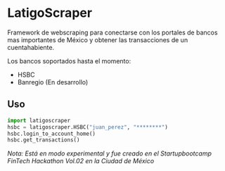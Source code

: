 # LatigoScraper

Framework de webscraping para conectarse con los portales de bancos mas importantes de México y obtener las transacciones de un cuentahabiente.

Los bancos soportados hasta el momento:
* HSBC
* Banregio (En desarrollo)

## Uso
```python
import latigoscraper
hsbc = latigoscraper.HSBC("juan_perez", "********")
hsbc.login_to_account_home()
hsbc.get_transactions()
```

_Nota: Está en modo experimental y fue creado en el Startupbootcamp FinTech Hackathon Vol.02 en la Ciudad de México_